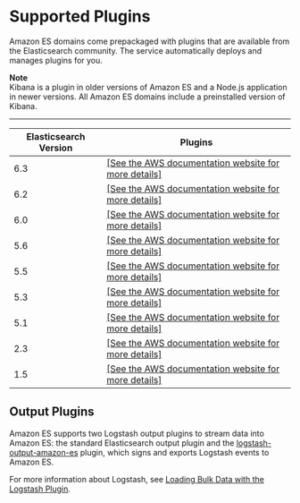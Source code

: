 # Supported Plugins<a name="aes-supported-plugins"></a>

Amazon ES domains come prepackaged with plugins that are available from the Elasticsearch community\. The service automatically deploys and manages plugins for you\.

**Note**  
Kibana is a plugin in older versions of Amazon ES and a Node\.js application in newer versions\. All Amazon ES domains include a preinstalled version of Kibana\.


****  

| Elasticsearch Version | Plugins | 
| --- | --- | 
| 6\.3 |  [\[See the AWS documentation website for more details\]](http://docs.aws.amazon.com/elasticsearch-service/latest/developerguide/aes-supported-plugins.html)  | 
| 6\.2 |  [\[See the AWS documentation website for more details\]](http://docs.aws.amazon.com/elasticsearch-service/latest/developerguide/aes-supported-plugins.html)  | 
| 6\.0 |  [\[See the AWS documentation website for more details\]](http://docs.aws.amazon.com/elasticsearch-service/latest/developerguide/aes-supported-plugins.html)  | 
| 5\.6 |  [\[See the AWS documentation website for more details\]](http://docs.aws.amazon.com/elasticsearch-service/latest/developerguide/aes-supported-plugins.html)  | 
| 5\.5 |  [\[See the AWS documentation website for more details\]](http://docs.aws.amazon.com/elasticsearch-service/latest/developerguide/aes-supported-plugins.html)  | 
| 5\.3 |  [\[See the AWS documentation website for more details\]](http://docs.aws.amazon.com/elasticsearch-service/latest/developerguide/aes-supported-plugins.html)  | 
| 5\.1 |  [\[See the AWS documentation website for more details\]](http://docs.aws.amazon.com/elasticsearch-service/latest/developerguide/aes-supported-plugins.html)  | 
| 2\.3 |  [\[See the AWS documentation website for more details\]](http://docs.aws.amazon.com/elasticsearch-service/latest/developerguide/aes-supported-plugins.html)  | 
| 1\.5 |  [\[See the AWS documentation website for more details\]](http://docs.aws.amazon.com/elasticsearch-service/latest/developerguide/aes-supported-plugins.html)  | 

## Output Plugins<a name="outputplugins"></a>

Amazon ES supports two Logstash output plugins to stream data into Amazon ES: the standard Elasticsearch output plugin and the [logstash\-output\-amazon\-es](https://github.com/awslabs/logstash-output-amazon_es) plugin, which signs and exports Logstash events to Amazon ES\. 

For more information about Logstash, see [Loading Bulk Data with the Logstash Plugin](es-kibana.md#es-managedomains-logstash)\.